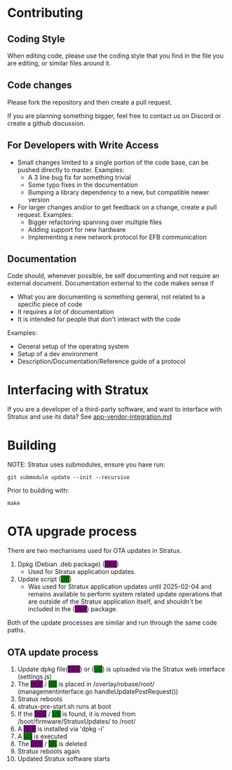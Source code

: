 # Contributing

## Coding Style
When editing code, please use the coding style that you find in the file you are editing, or similar files around it.

## Code changes
Please fork the repository and then create a pull request.

If you are planning something bigger, feel free to contact us on Discord or create a github discussion.

## For Developers with Write Access
- Small changes limited to a single portion of the code base, can be pushed directly to master. Examples:
  - A 3 line bug fix for something trivial
  - Some typo fixes in the documentation
  - Bumping a library dependency to a new, but compatible newer version
- For larger changes and/or to get feedback on a change, create a pull request. Examples:
  - Bigger refactoring spanning over multiple files
  - Adding support for new hardware
  - Implementing a new network protocol for EFB communication

## Documentation
Code should, whenever possible, be self documenting and not require an external document.
Documentation external to the code makes sense if
- What you are documenting is something general, not related to a specific piece of code
- It requires a _lot_ of documentation
- It is intended for people that don't interact with the code

Examples:
- General setup of the operating system
- Setup of a dev environment
- Description/Documentation/Reference guide of a protocol

# Interfacing with Stratux
If you are a developer of a third-party software, and want to interface with Stratux and use its data?
See [app-vendor-integration.md](app-vendor-integration.md)

# Building

NOTE: Stratux uses submodules, ensure you have run:

```
git submodule update --init --recursive
```

Prior to building with:

```
make
```

# OTA upgrade process

There are two mechanisms used for OTA updates in Stratux.

1. Dpkg (Debian .deb package) (<font style='background: purple'>DEB</font>)
   * Used for Stratux application updates.
1. Update script (<font style='background: green'>US</font>)
   * Was used for Stratux application updates until 2025-02-04 and remains available to perform system related update operations that are outside of the Stratux application itself, and shouldn't be included in the (<font style='background: purple'>DEB</font>) package.

Both of the update processes are similar and run through the same code paths.

## OTA update process

1. Update dpkg file(<font style='background: purple'>DEB</font>)  or (<font style='background: green'>US</font>) is uploaded via the Stratux web interface (settings.js)
1. The <font style='background: purple'>DEB</font> / <font style='background: green'>US</font> is placed in /overlay/robase/root/ (managementinterface.go handleUpdatePostRequest())
1. Stratux reboots
1. stratux-pre-start.sh runs at boot
1. If the <font style='background: purple'>DEB</font> / <font style='background: green'>US</font> is found, it is moved from /boot/firmware/StratuxUpdates/ to  /root/
1. A <font style='background: purple'>DEB</font> is installed via 'dpkg -i'
1. A <font style='background: green'>US</font> is executed
1. The <font style='background: purple'>DEB</font> / <font style='background: green'>US</font> is deleted
1. Stratux reboots again
1. Updated Stratux software starts
